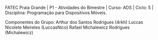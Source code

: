 FATEC Praia Grande | P1 - Atividades do Bimestre | Curso: ADS | Ciclo: 5 | Disciplina: Programação para Dispositivos Móveis.

Componentes do Grupo:
Arthur dos Santos Rodrigues (4rkh)
Luccas Nicolete Meireles (LuccasNico)
Rafael Michalewicz Rodrigues (Michalewicz) 

